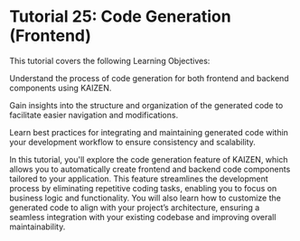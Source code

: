 # Tutorial 25: Code Generation (Frontend)

This tutorial covers the following Learning Objectives:



Understand the process of code generation for both frontend and backend components using KAIZEN.

Gain insights into the structure and organization of the generated code to facilitate easier navigation and modifications.

Learn best practices for integrating and maintaining generated code within your development workflow to ensure consistency and scalability.



In this tutorial, you'll explore the code generation feature of KAIZEN, which allows you to automatically create frontend and backend code components tailored to your application. This feature streamlines the development process by eliminating repetitive coding tasks, enabling you to focus on business logic and functionality. You will also learn how to customize the generated code to align with your project’s architecture, ensuring a seamless integration with your existing codebase and improving overall maintainability.

